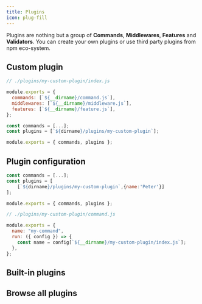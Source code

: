 ```yaml
---
title: Plugins
icon: plug-fill
---
```


Plugins are nothing but a group of **Commands**, **Middlewares**, **Features** and **Validators**. You can create your own plugins or use third party plugins from npm eco-system.

## Custom plugin

```js
// ./plugins/my-custom-plugin/index.js

module.exports = {
  commands: [`${__dirname}/command.js`],
  middlewares: [`${__dirname}/middleware.js`],
  features: [`${__dirname}/feature.js`],
};
```

```js
const commands = [...];
const plugins = [`${dirname}/plugins/my-custom-plugin`];

module.exports = { commands, plugins };
```

## Plugin configuration

```js
const commands = [...];
const plugins = [
    [`${dirname}/plugins/my-custom-plugin`,{name:'Peter'}]
];

module.exports = { commands, plugins };
```

```js
// ./plugins/my-custom-plugin/command.js

module.exports = {
  name: "my-command",
  run: ({ config }) => {
    const name = config[`${__dirname}/my-custom-plugin/index.js`];
  },
};
```

## Built-in plugins

## Browse all plugins
